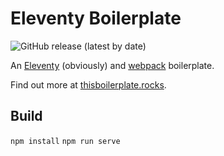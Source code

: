 # Eleventy Boilerplate

<img alt="GitHub release (latest by date)" src="https://img.shields.io/github/v/release/DanCanetti/eleventy-boilerplate?color=000&label=Release&style=flat-square">

An [Eleventy](http://eleventy.dev/) (obviously) and [webpack](https://webpack.js.org/)</a> boilerplate.

Find out more at [thisboilerplate.rocks](https://thisboilerplate.rocks/).

## Build

`npm install`
`npm run serve`